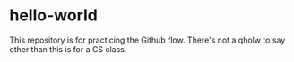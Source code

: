 # hello-world
This repository is for practicing the Github flow.
There's not a qholw to say other than this is for a CS class.
